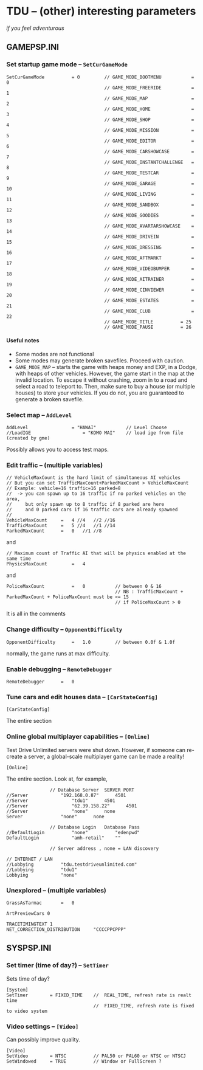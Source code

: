 # TDU – (other) interesting parameters
*if you feel adventurous*

## GAMEPSP.INI

### Set startup game mode – `SetCurGameMode`

```
SetCurGameMode 			= 0			// GAME_MODE_BOOTMENU 			= 0
									// GAME_MODE_FREERIDE 			= 1
									// GAME_MODE_MAP				= 2
									// GAME_MODE_HOME				= 3
									// GAME_MODE_SHOP				= 4
									// GAME_MODE_MISSION			= 5
									// GAME_MODE_EDITOR				= 6
									// GAME_MODE_CARSHOWCASE		= 7
									// GAME_MODE_INSTANTCHALLENGE	= 8
									// GAME_MODE_TESTCAR			= 9
									// GAME_MODE_GARAGE				= 10
									// GAME_MODE_LIVING				= 11
									// GAME_MODE_SANDBOX			= 12
									// GAME_MODE_GOODIES			= 13
									// GAME_MODE_AVARTARSHOWCASE    = 14
									// GAME_MODE_DRIVEIN		    = 15
									// GAME_MODE_DRESSING			= 16
									// GAME_MODE_AFTMARKT			= 17
									// GAME_MODE_VIDEOBUMPER		= 18
									// GAME_MODE_AITRAINER			= 19
									// GAME_MODE_CINVIEWER			= 20
									// GAME_MODE_ESTATES			= 21
									// GAME_MODE_CLUB				= 22
									// GAME_MODE_TITLE			= 25
									// GAME_MODE_PAUSE			= 26									
```

#### Useful notes

* Some modes are not functional
* Some modes may generate broken savefiles. Proceed with caution.
* `GAME_MODE_MAP` – starts the game with heaps money and EXP, in a Dodge, with heaps of other vehicles. However, the game start in the map at the invalid location. To escape it without crashing, zoom in to a road and select a road to teleport to. Then, make sure to buy a house (or multiple houses) to store your vehicles. If you do not, you are guaranteed to generate a broken savefile.

### Select map – `AddLevel`

```
AddLevel				= "HAWAI"			// Level Choose
//LoadIGE					= "KOMO MAI"	// load ige from file (created by gme)
```

Possibly allows you to access test maps.

### Edit traffic – (multiple variables)

```
// VehicleMaxCount is the hard limit of simultaneous AI vehicles
// But you can set TrafficMaxCount+ParkedMaxCount > VehicleMaxCount
// Example: vehicle=16 traffic=16 parked=8
//  -> you can spawn up to 16 traffic if no parked vehicles on the area,
//     but only spawn up to 8 traffic if 8 parked are here
//     and 0 parked cars if 16 traffic cars are already spawned
//
VehicleMaxCount		=	4 //4	//2	//16
TrafficMaxCount		=	5 //4	//1	//14
ParkedMaxCount		=	0 	//1	//8
```

and

```
// Maximum count of Traffic AI that will be physics enabled at the same time
PhysicsMaxCount			=	4
```

and

```
PoliceMaxCount			=	0			// between 0 & 16 
										// NB : TrafficMaxCount + ParkedMaxCount + PoliceMaxCount must be <= 15
										// if PoliceMaxCount > 0
```

It is all in the comments

### Change difficulty – `OpponentDifficulty`

```
OpponentDifficulty		=	1.0			// between 0.0f & 1.0f
```

normally, the game runs at max difficulty.

### Enable debugging – `RemoteDebugger`

```
RemoteDebugger		=	0
```

### Tune cars and edit houses data – `[CarStateConfig]`

```
[CarStateConfig]
```

The entire section

### Online global multiplayer capabilities – `[Online]`

Test Drive Unlimited servers were shut down. However, if someone can re-create a server, a global-scale multiplayer game can be made a reality!

```
[Online]
```

The entire section. Look at, for example,

```
				// Database Server	SERVER PORT
//Server			"192.168.0.87"		4501
//Server				"tdu1"		4501
//Server				"62.39.158.22"		4501
//Server				"none"		none
Server				"none"		none

				// Database Login	Database Pass
//DefaultLogin			"none"			"edenpwd"
DefaultLogin			"amh-retail"	""

				// Server address , none = LAN discovery

// INTERNET / LAN
//Lobbying			"tdu.testdriveunlimited.com"
//Lobbying			"tdu1"
Lobbying 			"none"
```

### Unexplored – (multiple variables)

```
GrassAsTarmac		=	0

ArtPreviewCars 0

TRACETIMINGTEXT 1 
NET_CORRECTION_DISTRIBUTION		"CCCCPPCPPP"
```


## SYSPSP.INI

### Set timer (time of day?) – `SetTimer`

Sets time of day?

```
[System]
SetTimer		= FIXED_TIME	//  REAL_TIME, refresh rate is realt time
								//  FIXED_TIME, refresh rate is fixed to video system
```

### Video settings – `[Video]`

Can possibly improve quality.  

```
[Video]
SetVideo		= NTSC			// PAL50 or PAL60 or NTSC or NTSCJ
SetWindowed		= TRUE			// Window or FullScreen ?
```

